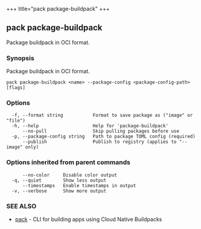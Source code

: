 +++
title="pack package-buildpack"
+++
## pack package-buildpack

Package buildpack in OCI format.

### Synopsis

Package buildpack in OCI format.

```
pack package-buildpack <name> --package-config <package-config-path> [flags]
```

### Options

```
  -f, --format string           Format to save package as ("image" or "file")
  -h, --help                    Help for 'package-buildpack'
      --no-pull                 Skip pulling packages before use
  -p, --package-config string   Path to package TOML config (required)
      --publish                 Publish to registry (applies to "--image" only)
```

### Options inherited from parent commands

```
      --no-color     Disable color output
  -q, --quiet        Show less output
      --timestamps   Enable timestamps in output
  -v, --verbose      Show more output
```

### SEE ALSO

* [pack](/docs/reference/pack/pack/)	 - CLI for building apps using Cloud Native Buildpacks


